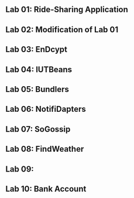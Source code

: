## Lab 01: Ride-Sharing Application

## Lab 02: Modification of Lab 01

## Lab 03: EnDcypt

## Lab 04: IUTBeans

## Lab 05: Bundlers

## Lab 06: NotifiDapters

## Lab 07: SoGossip

## Lab 08: FindWeather

## Lab 09: 

## Lab 10: Bank Account 